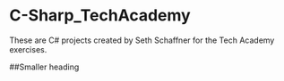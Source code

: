 # C-Sharp_TechAcademy
 
These are C# projects created by Seth Schaffner for the Tech Academy exercises.

##Smaller heading